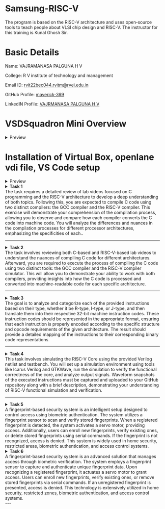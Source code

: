 # Samsung-RISC-V
The program is based on the RISC-V architecture and uses open-source tools to teach people about VLSI chip design and RISC-V. The instructor for this training is Kunal Ghosh Sir.
# Basic Details
Name: VAJRAMANASA PALGUNA H V

College: R V institute of technology and management

Email ID: rvit22bec044.rvitm@rvei.edu.in

GitHub Profile: [maverick-369](https://github.com/maverick-369/samsung-riscv/)

LinkedIN Profile: [VAJRMANASA PALGUNA H V](www.linkedin.com/in/vajramanasa-palguna-h-v-061579253)

# VSDSquadron Mini Overview
<details>
<summary> Preview </summary>
<br>
  
## Block diagram of VSDSquadron Mini RISC-V development board is shown below

![b1](https://github.com/user-attachments/assets/e7339091-3882-4aa0-9fc5-665118aaa264)

## VSDSquadron Mini RISC-V development board Board image

![b2](https://github.com/user-attachments/assets/55c19e7e-ebfd-40cc-bf83-527ba790bb87)

## Information about the VSDSquadron Mini RISC-V SoC device

Refer to [CH32V003F4U6 RISC-V SoC Datasheet](https://www.vlsisystemdesign.com/wp-content/uploads/2024/01/Web01_CH32V003DS0.pdf) and [CH32V003F4U6 RISC-V SoC Reference Manual](https://www.vlsisystemdesign.com/wp-content/uploads/2023/09/Web02_CH32V003RM.PDF)

## Overview of VSDSquadron Mini RISC-V development boards

a) On-board 24MHz RC oscillator

b) 3 groups of GPIO ports, totaling 15 I/O ports

c)  USART, I2C, and SPI

d) UART implemented on USART

e) 2KB SRAM for volatile data storage, 16KB CodeFlash for program memory

f) On-board Programmer. NO NEED of any additional adapter

## Dimensions of the VSDSquadron Mini RISC-V development board

a) Form factor is 50.00 x 28.00 mm

b) Maximum height of the component at the top side: 8mm

c) Maximum height of the component at the bottom side: 1mm

</details>

# Installation of Virtual Box, openlane vdi file, VS Code setup

<details>
<summary> Preview </summary>
<br>
  
## Virtual Box and vsdsquadron vdi file setup screenshots

### For installing vdi file click [openlane_vdi_file](https://forgefunder.com/%7Ekunal/vsdsquadron.vdi)

![Screenshot 2025-01-09 085732](https://github.com/user-attachments/assets/23cbec6d-dd68-41a3-8e49-8f39c73f8d38)

![Screenshot 2025-01-09 085821](https://github.com/user-attachments/assets/5d41e9b4-29ea-4654-a406-5751f8a784d8)

![Screenshot 2025-01-09 085842](https://github.com/user-attachments/assets/9a223b9b-c8d1-4bda-84ad-8ad432def387)

![Screenshot 2025-01-09 085903](https://github.com/user-attachments/assets/20c4d30e-82da-49db-9947-9893a4e9652d)
</details>

<details>
<summary> <b>Task 1</b><br>The task requires a detailed review of lab videos focused on C programming and the RISC-V architecture to develop a deep understanding of both topics. Following this, you are expected to compile C code using two distinct compilers: the GCC compiler and the RISC-V compiler. This exercise will demonstrate your comprehension of the compilation process, allowing you to observe and compare how each compiler converts the C code into machine code. You will analyze the differences and nuances in the compilation processes for different processor architectures, emphasizing the specificities of each..</summary> 
<br>
Task is to refer to C based and RISCV based lab videos and execute the task of compiling the C code using gcc and riscv compiler.


**C and RISC-V Based Labs**

This repository demonstrates the processes involved in compiling C programs and generating assembly code using both a standard GCC compiler and a RISC-V GCC compiler. It includes comprehensive steps and explanations to guide users through each stage of the compilation and debugging workflow.

**C Language-Based Lab**

Steps to Compile a .c File on Your Machine:

1. Open the bash terminal and navigate to the directory where you want to create your file.
2. Use the following command to create and edit a new .c file:
   ```sh
   leafpad sum1ton.c


**Steps to Compile a .c File on our Machine:**
 ```sh
 gcc sum1ton.c
 ./a.out
```

 
Compilation and execution complete.
 
![Image](https://github.com/user-attachments/assets/2ddedf49-a6a4-4cd6-a9a9-f800b3b0a6f2)

![Image](https://github.com/user-attachments/assets/2ddedf49-a6a4-4cd6-a9a9-f800b3b0a6f2)

![Image](https://github.com/user-attachments/assets/575a7a3c-c918-40ac-a018-ff1a1c90df3f)

![Image](https://github.com/user-attachments/assets/7803d585-135b-44c3-9a59-ed015a403341)

![Image](https://github.com/user-attachments/assets/ed8be547-89cb-4ba3-ac94-377d1512d084)
)
</details>


---
<details>
<summary> <b>Task 2</b><br>The task involves reviewing both C-based and RISC-V-based lab videos to understand the nuances of compiling C code for different architectures. Afterward, you are required to execute the process of compiling the C code using two distinct tools: the GCC compiler and the RISC-V compiler simulator. This will allow you to demonstrate your ability to work with both compilers, providing insights into how the C code is processed and converted into machine-readable code for each specific architecture.</summary> 
<br>

Task is to analyze the SPIKE simulation performance using RISC-V GCC with -O1 and -Ofast optimization levels.  

*SPIKE Simulation and Compiler Optimization*

This repository demonstrates how to compile a C program using RISC-V GCC, simulate it using SPIKE, and compare the performance of different optimization levels (-O1 and -Ofast). It includes detailed steps and explanations to ensure clarity.  

**Steps to Complete the Task**  

1.Write a Simple C Program  

2.The following program calculates the swaping of two numbers:  

3.Compile Using RISC-V GCC

4.Compile with -O1 Optimization.

*Use the following command to compile the program with the -O1 optimization flag:*
```sh
riscv64-unknown-elf-gcc -O1 -mabi=lp64 -march=rv64i -o swift.o swift.c
```
**Disassemble Object Files to View Assembly Code(in new terminal)**
*Generate Dump for -O1 Optimization*
```sh
riscv64-unknown-elf-objdump -d swift.o
```
*Minimize the assembly by using following code:*
```sh
riscv64-unknown-elf-objdump -d swift.o | less
```

**Run SPIKE Simulation**
*Run a compiled RISC-V program on the SPIKE simulator in non-debug mode.*
```sh
spike pk swift.o
```
*Invoke the debug mode of the SPIKE RISC-V simulator.*
```sh
spike -d pk swift.o
```

**Compile with -Ofast Optimization.**
*Use the following command to compile the program with the -Ofast optimization flag:*
```sh
riscv64-unknown-elf-gcc -Ofast -mabi=lp64 -march=rv64i -o swift.o swift.c
```
**Disassemble Object Files to View Assembly Code(in new terminal)**
*Generate Dump for -Ofast Optimization*
```sh
riscv64-unknown-elf-objdump -d swift.o
```
*Minimize the assembly by using following code:*
```sh
riscv64-unknown-elf-objdump -d swift.o | less
```

**Run SPIKE Simulation**
*Run -O1 Binary in SPIKE*
```sh
spike pk swift.o
```
*Invoke the debug mode of the SPIKE RISC-V simulator*
```sh
spike -d pk swift.o
```
![Image](https://github.com/user-attachments/assets/83e58b8d-b346-4ce5-8a97-dd86cfa8c9b4)

![Image](https://github.com/user-attachments/assets/4cd88e69-80ed-4175-ba3b-a869cd7ca414)

![Image](https://github.com/user-attachments/assets/8aff14f7-847a-4cbd-a017-a47433256271)

![Image](https://github.com/user-attachments/assets/4d050220-0378-42ec-9bd3-2173acbabb61)

![Image](https://github.com/user-attachments/assets/0b671f41-e0d2-4c88-84e9-7a7597d62226)

![Image](https://github.com/user-attachments/assets/30c0f6dd-ead9-4105-b8b9-b96c81610f81)

![Image](https://github.com/user-attachments/assets/3ddeefdf-dc56-4a4e-9f86-1724a60e3827)

![Image](https://github.com/user-attachments/assets/db2f3484-0d02-47e2-8c87-a9b91f922b4c)

![Image](https://github.com/user-attachments/assets/85ec7274-b5e1-4340-b102-0f3b895f29a3)

![Image](https://github.com/user-attachments/assets/cc546fbb-f498-44f6-9c35-281bf3a587c3)

![Image](https://github.com/user-attachments/assets/657ba0c1-f12c-46f9-9934-74200b6fd62e)

![Image](https://github.com/user-attachments/assets/a61f1319-908e-4a53-a7a3-9ade2f23380d)


**After(spike -d pk swift.o) Observe the Instructions:**

1)After loading, SPIKE initializes and displays the Program Counter (PC) and Stack Pointer (SP).

2)Press Enter repeatedly to step through the execution.

3)Each press displays the next instruction executed by the program.

4)The displayed instructions directly correspond to the C code of the main program, providing insights into the program's execution flow.
**Explanation of Key Commands and Options:**

1. spike:RISC-V simulator that runs RISC-V programs on a virtual machine.

2. pk:Proxy kernel that acts as a minimal runtime environment for RISC-V programs, handling system calls like I/O and memory management.

3. swift.o:The compiled RISC-V binary of your program (created using a RISC-V GCC compiler).

4. -d (for debugging):Debugging mode in SPIKE, allows stepping through the instructions and inspecting the program's behavior.

5. riscv64-unknown-elf-gcc:RISC-V GCC compiler used to compile the C program into a RISC-V object file (.o).

6. -O1, -Ofast:Compiler optimization flags:
      a.-O1: Basic optimizations for performance.
      b.-Ofast: Aggressive optimizations for maximum speed.

7. riscv64-unknown-elf-objdump:Disassembles RISC-V binaries to examine assembly code.

These tools together enable compiling, running, and debugging RISC-V programs on a simulated environment.
</details>

---
<details>
<summary><b>Task 3</b><br>The goal is to analyze and categorize each of the provided instructions based on their type, whether it be R-type, I-type, or J-type, and then translate them into their respective 32-bit machine instruction codes. These instruction codes should be represented in the appropriate format, ensuring that each instruction is properly encoded according to the specific structure and opcode requirements of the given architecture. The result should provide a detailed mapping of the instructions to their corresponding binary code representations.</summary>

# Understanding RISC-V and Its Instruction Formats

## What is RISC-V?
RISC-V is an open-source Instruction Set Architecture (ISA) that enables developers to design processors tailored to specific applications. Based on Reduced Instruction Set Computer (RISC) principles, RISC-V represents the fifth generation of processors built on this concept. Its open and free nature means developers can utilize RISC-V without purchasing licenses, making it a compelling alternative to proprietary processor technologies.

## Instruction Formats in RISC-V
The instruction format of a processor defines how machine language instructions are structured for execution. These instructions are composed of binary data (0s and 1s), each segment providing details about data location and operations to be performed. In RISC-V, there are six primary instruction formats:

1. **R-format**
2. **I-format**
3. **S-format**
4. **B-format**
5. **U-format**
6. **J-format**

---

### 1. R-type Instruction
R-type (Register-type) instructions operate on registers rather than memory locations. These are used for arithmetic and logical operations. Each instruction is 32 bits and divided into six fields:

#### Structure:

| Field Name | Size  | Description                            |
|------------|-------|----------------------------------------|
| Opcode     | 7 bits| Determines the instruction type        |
| rd         | 5 bits| Destination register                  |
| func3      | 3 bits| Specifies the type of operation       |
| rs1        | 5 bits| First source register                 |
| rs2        | 5 bits| Second source register                |
| func7      | 7 bits| Additional operation specification    |

#### Example: ADD r9, r2, r5
- **Operation:** Adds values in registers r2 and r5, storing the result in r9.
- **Field Breakdown:**

  - Opcode: `0110011`
  - rd (Destination): `r9` -> `01001`
  - rs1 (Source 1): `r2` -> `00010`
  - rs2 (Source 2): `r5` -> `00101`
  - func3: `000`
  - func7: `0000000`
- **32-bit Instruction:** `0000000_00101_00010_000_01001_0110011`


#### Example: XOR r10, r1, r4
- **Operation:** XOR operation between r1 and r4, result in r10.
- **Field Breakdown:**

  - Opcode: `0110011`
  - rd (Destination): `r10` -> `01010`
  - rs1 (Source 1): `r1` -> `00001`
  - rs2 (Source 2): `r4` -> `00100`
  - func3: `100`
  - func7: `0000000`
- **32-bit Instruction:** `0000000_00100_00001_100_01010_0110011`


#### Example: SLT r11, r2, r4
- **Operation:** Sets r11 to 1 if r2 < r4; otherwise, sets r11 to 0.
- **Field Breakdown:**

  - Opcode: `0110011`
  - rd (Destination): `r11` -> `01011`
  - rs1 (Source 1): `r2` -> `00010`
  - rs2 (Source 2): `r4` -> `00100`
  - func3: `010`
  - func7: `0000000`
- **32-bit Instruction:** `0000000_00100_00010_010_01011_0110011`


### 2. I-type Instruction
I-type (Immediate-type) instructions use a register and an immediate (constant) value. These are typically used for load and immediate operations.

#### Structure:

| Field Name | Size  | Description                            |
|------------|-------|----------------------------------------|
| Opcode     | 7 bits| Determines the instruction type        |
| rd         | 5 bits| Destination register                  |
| func3      | 3 bits| Specifies the type of operation       |
| rs1        | 5 bits| Source register                       |
| imm[11:0]  | 12 bits| Immediate value                      |

#### Example: ADDI r12, r4, 5
- **Operation:** Adds immediate value 5 to the value in r4 and stores it in r12.
- **Field Breakdown:**
  - Opcode: `0010011`
  - rd (Destination): `r12` -> `01100`
  - rs1 (Source): `r4` -> `00100`
  - imm[11:0] (Immediate): `000000000101`
  - func3: `000`
- **32-bit Instruction:** `000000000101_00100_000_01100_0010011`


### 3. S-type Instruction
S-type (Store-type) instructions store register values into memory locations.

#### Structure:

| Field Name | Size  | Description                            |
|------------|-------|----------------------------------------|
| Opcode     | 7 bits| Determines the instruction type        |
| rs1        | 5 bits| Base address register                 |
| rs2        | 5 bits| Source register                       |
| imm[11:5]  | 7 bits| Upper immediate value                  |
| imm[4:0]   | 5 bits| Lower immediate value                  |
| func3      | 3 bits| Specifies the type of operation       |

#### Example: SW r3, 2(r1)
- **Operation:** Stores the value in r3 into the memory at the address `r1 + 2`.
- **Field Breakdown:**
  - Opcode: `0100011`
  - rs1 (Base Address): `r1` -> `00001`
  - rs2 (Source): `r3` -> `00011`
  - imm[11:5] (Upper Immediate): `0000000`
  - imm[4:0] (Lower Immediate): `00010`
  - func3: `010`
- **32-bit Instruction:** `0000000_00011_00001_010_00010_0100011`


### 4. B-type Instruction
B-type (Branch-type) instructions handle branching based on conditions.

#### Structure:

| Field Name | Size  | Description                            |
|------------|-------|----------------------------------------|
| Opcode     | 7 bits| Determines the instruction type        |
| rs1        | 5 bits| Source register 1                      |
| rs2        | 5 bits| Source register 2                      |
| imm[12|10:5|4:1|11] | 13 bits| Branch offset                      |
| func3      | 3 bits| Specifies the condition for branching |

#### Example: BNE r0, r1, 20
- **Operation:** Branches to the address `PC + 20` if r0 is not equal to r1.
- **Field Breakdown:**
  - Opcode: `1100011`
  - rs1: `r0` -> `00000`
  - rs2: `r1` -> `00001`
  - imm[12|10:5|4:1|11]: `0000010100`
  - func3: `001`
- **32-bit Instruction:** `0000000_00001_00000_001_10100_1100011`

#### Example: BEQ r0, r0, 15
- **Operation:** Branches to the address `PC + 15` if r0 equals r0 (always true).
- **Field Breakdown:**
  - Opcode: `1100011`
  - rs1: `r0` -> `00000`
  - rs2: `r0` -> `00000`
  - imm[12|10:5|4:1|11]: `000001111`
  - func3: `000`
- **32-bit Instruction:** `0000000_00000_00000_000_01111_1100011`


### 5. U-type Instruction
U-type (Upper Immediate) instructions load immediate data into the destination register.

#### Structure:

| Field Name | Size  | Description                            |
|------------|-------|----------------------------------------|
| Opcode     | 7 bits| Determines the instruction type        |
| rd         | 5 bits| Destination register                  |
| imm[31:12] | 20 bits| Upper immediate value                  |



### 6. J-type Instruction
J-type (Jump-type) instructions implement jump operations, often used for loops.

#### Structure:

| Field Name | Size  | Description                            |
|------------|-------|----------------------------------------|
| Opcode     | 7 bits| Determines the instruction type        |
| rd         | 5 bits| Destination register                  |
| imm[20|10:1|11|19:12] | 20 bits| Jump offset                        |


This repository contains a list of 15 unique RISC-V instructions extracted from the assembly code along with their corresponding 32-bit instruction codes. These instructions cover different instruction formats, such as **U-type**, **I-type**, **J-type**, **B-type**, and **R-type**.


# RISC-V Instructions

This README contains a table of 23 unique RISC-V instructions, their machine codes, opcodes, formats, and instruction binaries for my assembly codes.

| Instruction                | Opcode  | Format | Machine Code | Instruction Binary                          |
|----------------------------|---------|--------|--------------|---------------------------------------------|
| addi sp, sp, -128           | 0010011 | I-type | 0xf8010113  | 11111111111100000011000000010011            |
| sd ra, 120(sp)              | 0100011 | S-type | 0x06813823  | 00000000001000010001000100010011            |
| li a5, 0                    | 0010011 | I-type | 0x00000793  | 00000000000010100000011110010011            |          
| mv a0, a5                  | 0110011 | R-type | 0x00078513   | 00000000000001110000000010010011            |
| mv a1, a5                  | 0110011 | R-type | 0x00078593   | 00000000000001110000101000010011            |
| lui a5, 0x21               | 0110111 | U-type | 0x0002b7b7   | 00000000000000100010011110110111            |
| jal ra, 1117c              | 1101111 | J-type | 0x7ad000ef   | 01111010110100000000000001110111            |
| subw a5, a4, a5            | 0110011 | R-type | 0x40f707bb   | 00000000111101000000000010010011            |
| and a5, a4, a5             | 0110011 | R-type | 0x00f777b3   | 00000000011101000000000010010011            |
| bne a4, a5, 103c8          | 1100011 | B-type | 0x02f71063   | 00000000001011110001000001100011            |
| beq a4, a5, 103f8          | 1100011 | B-type | 0x02f70063   | 00000000001011110001000001100011            |
| bge a4, a5, 10428          | 1100011 | B-type | 0x02f75063   | 00000000001011110001000001100011            |
| blt a4, a5, 10458          | 1100011 | B-type | 0x02f74063   | 00000000001011110001000001100011            |
| j 10490                    | 1101111 | J-type | 0x0340006f   | 00000011001100000000000001101111            |
| addw a5, a4, a5            | 0110011 | R-type | 0x00f707bb   | 00000000011101000000000010010011            |
| beqz a5, 104e4             | 1100011 | B-type | 0x02078863   | 00000000001000110000000001100011            |


![Image](https://github.com/user-attachments/assets/fd53b375-d8b2-4b3d-95f3-5567da495eec)

![Image](https://github.com/user-attachments/assets/08114dee-4678-4d6f-a217-057fe13e7e04)

![Image](https://github.com/user-attachments/assets/3e3d9f25-92ef-4738-a428-c31aa00db8ca)

![Image](https://github.com/user-attachments/assets/34773494-2247-4622-8ec2-5ce267ecf60d)

![Image](https://github.com/user-attachments/assets/8c81aa94-75c8-4d0d-9901-9dd55cc10dc1)

![Image](https://github.com/user-attachments/assets/a0be24fa-e9d1-49e5-b7bb-8b98d99166cf)

![Image](https://github.com/user-attachments/assets/3f3a08b6-e5f4-41fc-a55c-49f593b80ec2)

![Image](https://github.com/user-attachments/assets/16cb4f2c-4a8e-4e0e-9fb7-0ff7fa438a0d)

![Image](https://github.com/user-attachments/assets/ee8f3d56-7aab-4e0c-bcb4-824943c6d526)

![Image](https://github.com/user-attachments/assets/4efc915b-1ba1-4e24-ae30-93e5f63a3167)

![Image](https://github.com/user-attachments/assets/8dcda5e0-3de0-49c2-bb84-2f560debdfc0)

![Image](https://github.com/user-attachments/assets/58a1373c-53a4-48ee-8a5a-c0c6ba1f19e9)

![Image](https://github.com/user-attachments/assets/2366e85a-69d8-421d-b2ed-e2c21bbde41a)

![Image](https://github.com/user-attachments/assets/3b7077d0-b829-487d-8f0f-05c48e9c464d)

![Image](https://github.com/user-attachments/assets/8f7a7a4c-9d4b-4507-8aa9-ea13a997181f)

</details>

---
<details>
<summary> <b>Task 4</b><br>This task involves simulating the RISC-V Core using the provided Verilog netlist and testbench. You will set up a simulation environment using tools like Icarus Verilog and GTKWave, run the simulation to verify the functional correctness of the core, and analyze output signals. Waveform snapshots of the executed instructions must be captured and uploaded to your GitHub repository along with a brief description, demonstrating your understanding of RISC-V functional simulation and verification.</summary> 
<br>

## 2. BLOCK DIAGRAM OF RISC-V RV32I
![image](https://user-images.githubusercontent.com/110079631/181293948-beb8622c-7696-4b06-b6c9-eeab9b8ab9d3.png)

## 3. INSTRUCTION SET OF RISC-V RV32I
![image](https://user-images.githubusercontent.com/110079631/181298133-60269bc2-01da-4b5c-8b42-69057b8dc15c.png)

# RISC-V Core Functional Simulation 
## 4. FUNCTIONAL SIMULATION

### 4.1 About iverilog and gtkwave
- Icarus Verilog is an implementation of the Verilog hardware description language.
- GTKWave is a fully featured GTK+ v1. 2 based wave viewer for Unix and Win32 which reads Ver Structural Verilog Compiler generated AET files as well as standard Verilog VCD/EVCD files and allows their viewing.

### 4.2 Installing iverilog and gtkwave

- **For Ubuntu**

 Open your terminal and type the following to install iverilog and GTKWave
 ```
 $   sudo apt get update
 $   sudo apt get install iverilog gtkwave
 ```

- **To clone the repository and download the netlist files for simulation , enter the following commands in your terminal.**

 ```
 $ git clone https://github.com/vinayrayapati/iiitb_rv32i
 $ cd iiitb_rv32i
 ```
- **To simulate and run the verilog code , enter the following commands in your terminal.**

```
$ iverilog -o iiitb_rv32i iiitb_rv32i.v iiitb_rv32i_tb.v
$ ./iiitb_rv32i
```
- **To see the output waveform in gtkwave, enter the following commands in your terminal.**

`$ gtkwave iiitb_rv32i.vcd`

### 4.3 The output waveform

 The output waveform showing the instructions performed in a 5-stage pipelined architecture.

## Instructions and Pipeline Details  

Below are the 15 instructions and their corresponding pipeline details:  

---

### 1. `add r6, r2, r1`  
**Purpose:** Add `r2` and `r1`, store the result in `r6`.  
```markdown
Fetch Stage:
  - IF_ID_IR: Holds the `add` instruction.
  - IF_ID_NPC: Holds the next program counter value.
Decode Stage:
  - ID_EX_IR: Ensures the instruction is decoded.
  - ID_EX_A: Value of register `r2`.
  - ID_EX_B: Value of register `r1`.
Execute Stage:
  - EX_MEM_ALUOUT: Result of `r2 + r1`.
  - EX_MEM_IR: Holds the `add` instruction.
Write-Back Stage:
  - WB_OUT: Verifies the result is written to `r6`.
```

---

### 2. `sub r7, r1, r2`  
**Purpose:** Subtract `r2` from `r1`, store the result in `r7`.  
```markdown
Fetch Stage:
  - IF_ID_IR: Holds the `sub` instruction.
Decode Stage:
  - ID_EX_A: Value of register `r1`.
  - ID_EX_B: Value of register `r2`.
Execute Stage:
  - EX_MEM_ALUOUT: Result of `r1 - r2`.
Write-Back Stage:
  - WB_OUT: Verifies the result is written to `r7`.
```

---

### 3. `and r8, r1, r3`  
**Purpose:** Perform bitwise AND between `r1` and `r3`, store the result in `r8`.  
```markdown
Fetch Stage:
  - IF_ID_IR: Holds the `and` instruction.
Decode Stage:
  - ID_EX_A: Value of register `r1`.
  - ID_EX_B: Value of register `r3`.
Execute Stage:
  - EX_MEM_ALUOUT: Result of `r1 & r3`.
Write-Back Stage:
  - WB_OUT: Verifies the result is written to `r8`.
```

---

### 4. `or r9, r2, r5`  
**Purpose:** Perform bitwise OR between `r2` and `r5`, store the result in `r9`.  
```markdown
Fetch Stage:
  - IF_ID_IR: Holds the `or` instruction.
Decode Stage:
  - ID_EX_A: Value of register `r2`.
  - ID_EX_B: Value of register `r5`.
Execute Stage:
  - EX_MEM_ALUOUT: Result of `r2 | r5`.
Write-Back Stage:
  - WB_OUT: Verifies the result is written to `r9`.
```

---

### 5. `xor r10, r1, r4`  
**Purpose:** Perform bitwise XOR between `r1` and `r4`, store the result in `r10`.  
```markdown
Fetch Stage:
  - IF_ID_IR: Holds the `xor` instruction.
Decode Stage:
  - ID_EX_A: Value of register `r1`.
  - ID_EX_B: Value of register `r4`.
Execute Stage:
  - EX_MEM_ALUOUT: Result of `r1 ^ r4`.
Write-Back Stage:
  - WB_OUT: Verifies the result is written to `r10`.
```

---

### 6. `addi r12, r4, 5`  
**Purpose:** Add immediate value `5` to `r4`, store the result in `r12`.  
```markdown
Fetch Stage:
  - IF_ID_IR: Holds the `addi` instruction.
Decode Stage:
  - ID_EX_A: Value of register `r4`.
  - ID_EX_IMMEDIATE: Immediate value `5`.
Execute Stage:
  - EX_MEM_ALUOUT: Result of `r4 + 5`.
Write-Back Stage:
  - WB_OUT: Verifies the result is written to `r12`.
```

---
### 7. `beq r0, r0, 15`  
**Purpose:** Branch to PC + 15 if `r0 == r0` (always true).  
```markdown
Decode Stage:
  - BR_EN: High (branch taken).
Fetch Stage:
  - IF_ID_NPC: Updated program counter.
```
---

### 8. `bne r0, r1, 20`  
**Purpose:** Branch to PC + 20 if `r0 != r1`.  
```markdown
Decode Stage:
  - BR_EN: High if `r0 != r1`.
Fetch Stage:
  - IF_ID_NPC: Updated program counter.
```
---

### 9. `sll r15, r1, r2 (2)`  
**Purpose:** Perform logical left shift of `r1` by 2 (specified in `r2`), store the result in `r15`.  
```markdown
Fetch Stage:
  - IF_ID_IR: Holds the `sll` instruction.
Decode Stage:
  - ID_EX_A: Value of register `r1`.
  - ID_EX_SHAMT: Immediate shift value `2`.
Execute Stage:
  - EX_MEM_ALUOUT: Result of `r1 << 2`.
Write-Back Stage:
  - WB_OUT: Verifies the result is written to `r15`.
```

---

### 10. `slt r16, r14, r2 (2)`  
**Purpose:** Perform logical right shift of `r14` by 2 (specified in `r2`), store the result in `r16`.  
```markdown
Fetch Stage:
  - IF_ID_IR: Holds the `srl` instruction.
Decode Stage:
  - ID_EX_A: Value of register `r14`.
  - ID_EX_SHAMT: Immediate shift value `2`.
Execute Stage:
  - EX_MEM_ALUOUT: Result of `r14 >> 2`.
Write-Back Stage:
  - WB_OUT: Verifies the result is written to `r16`.
```


#### *Analysing the Output Waveform of various instructions*  
**```Instruction 1: ADD R6, R2, R1```**  

![add](https://github.com/user-attachments/assets/ec39b465-af2d-4b5d-84ea-b8f1c9109e23)

**```Instruction 2: SUB R7, R1, R2```**  
  
![sub](https://github.com/user-attachments/assets/bc726bd7-35a8-411e-8ef9-919e9ea9e52c)

**```Instruction 3: AND R8, R1, R3```**  

![and](https://github.com/user-attachments/assets/1086c263-7e29-469e-8212-30b91156fe8d)

**```Instruction 4: OR R9, R2, R5```**  

![or](https://github.com/user-attachments/assets/ca049aae-1152-4ccc-b07f-2cb6c02a6884)

**```Instruction 5: XOR R10, R1, R4```**  

![xor](https://github.com/user-attachments/assets/9cd66bcd-519f-498d-bd3d-7a8689282eff)

**```Instruction 6: ADDI R1, R2, R4```**  

![addi](https://github.com/user-attachments/assets/d5869caf-5472-4bad-bce8-2d99ad67d952)

**```Instruction 7: bne R12, R4, 5```**  

![bne](https://github.com/user-attachments/assets/83eb1278-42d6-474e-a03f-a9450ca7e42f)

**```Instruction 8: BEQ R0, R0, 15```**  
  
![beq](https://github.com/user-attachments/assets/db711a7a-0dc5-489d-89f0-3fa688bf8733)
 
**```Instruction 9:sll r3,r1,2```**

![sll](https://github.com/user-attachments/assets/eb883176-69df-44af-bcf8-3400bb85d274)
  
**```Instruction 10:slt r13,r1,2```**  

![slt](https://github.com/user-attachments/assets/d1dd6ff3-092d-4df7-b5bd-0fb4f997f9a2)


![5 Stage-instruction Pipeline](https://github.com/user-attachments/assets/17d17693-709b-47ba-98d0-0459acc548d7)

</details>

---

<details>
<summary> <b>Task 5</b><br>A fingerprint-based security system is an intelligent setup designed to control access using biometric authentication. The system utilizes a fingerprint sensor to scan and verify stored fingerprints. When a registered fingerprint is detected, the system activates a servo motor, providing access. Additionally, users can enroll new fingerprints, verify existing ones, or delete stored fingerprints using serial commands. If the fingerprint is not recognized, access is denied. This system is widely used in home security, restricted areas, biometric authentication, and access control systems.</summary> 
<br>

# Fingerprint-Based Access Control System using VSDSquadron Mini RISC-V Board

## Project Overview
This project involves the development of a fingerprint-based biometric access control system utilizing the VSDSquadron Mini RISC-V development board. The system enhances security by allowing access only to authorized individuals whose fingerprints are registered in the system. Upon successful fingerprint verification, a servo motor actuates to grant access, making it suitable for applications such as secure entry points in homes, banks, and other sensitive areas.

### Features: 
**Biometric Authentication**: Employs fingerprint recognition to ensure that only authorized users can gain access.
**VSDSquadron Mini Integration**: Leverages the capabilities of the VSDSquadron Mini RISC-V board for efficient processing and control.
**Servo Motor Control**: Activates a servo motor to physically grant or deny access based on fingerprint verification results.
**User-Friendly Interface**: Provides serial prompts for enrolling new fingerprints, verifying existing ones, and deleting stored fingerprints.
**Security Management**: Allows for easy management of fingerprint data, including enrollment and deletion of user fingerprints.

---

## Required Components

| Component                         | Quantity | Description                                               |
|-----------------------------------|----------|-----------------------------------------------------------|
| **VSDSquadron Mini RISC-V Development Board** | 1        | Serves as the central microcontroller unit.               |
| **Fingerprint Sensor Module**     | 1        | Captures and processes fingerprint data for authentication. |
| **Servo Motor**                   | 1        | Mechanically controls the locking mechanism upon successful authentication. |
| **Connecting Wires**              | -        | Establish electrical connections between components.      |
| **Power Supply**                  | 1        | Provides necessary power to the system.                   |


---

## Pin Connections

**Fingerprint Sensor to VSDSquadron Mini:**

- VCC to 3.3V
- GND to GND
- TX to PD6 (USART RX)
- RX to PD5 (USART TX)

**Servo Motor to VSDSquadron Mini:**

- VCC to 3.3V
- GND to GND
- Control Pin to PD4
---

# Breadboard connections

![Breadboard Connections](https://github.com/user-attachments/assets/eeb99885-a731-43d8-8c1f-ae70de6147e0)

---
**Working**
***System Initialization***: Upon powering up, the VSDSquadron Mini initializes the fingerprint sensor and sets the servo motor to its default position (locked state).

***Mode Selection***: Through the serial interface, users can select from three modes:

- ***Enroll (e)***: Register a new fingerprint by assigning it a unique ID.
- ***Verify (v)***: Authenticate a user by matching their fingerprint against the stored data.
- ***Delete (d)***: Remove a stored fingerprint from the system.

***Fingerprint Enrollment***
- The user is prompted to enter a unique ID for the new fingerprint.
- The system captures the fingerprint image, processes it, and stores the associated data under the provided ID.

***Fingerprint Verification***
- The user places their finger on the sensor.
- The system captures and processes the fingerprint image.
- If a match is found in the stored data, the servo motor actuates to unlock, granting access.
- After a predefined period, the servo returns to the locked position.

***Fingerprint Deletion***
- The user enters the ID of the fingerprint to be deleted.
- The system removes the corresponding fingerprint data from its memory.
- This setup provides a secure and efficient method of access control, leveraging biometric authentication to ensure that only authorized individuals can gain entry.
- The integration of the VSDSquadron Mini RISC-V board ensures reliable performance and ease of development.
- --
</details>


<details>
<summary> <b>Task 6</b> <br>A fingerprint-based security system is an advanced solution that manages access through biometric verification. The system employs a fingerprint sensor to capture and authenticate unique fingerprint data. Upon recognizing a registered fingerprint, it actuates a servo motor to grant access. Users can enroll new fingerprints, verify existing ones, or remove stored fingerprints via serial commands. If an unregistered fingerprint is presented, access is denied. This technology is extensively utilized in home security, restricted zones, biometric authentication, and access control systems.</summary> 
<br>

## Project Implementation

### Hardware Setup

#### Fingerprint Sensor Module
- **VCC Pin**: Connect to the 3.3V output on the VSDSquadron Mini board.
- **GND Pin**: Connect to the GND on the board.
- **TX Pin**: Connect to PD6 (USART RX) on the board.
- **RX Pin**: Connect to PD5 (USART TX) on the board.

#### Servo Motor
- **VCC Pin**: Connect to the 3.3V output on the board.
- **GND Pin**: Connect to the GND on the board.
- **Control Pin**: Connect to PD4 on the board.

Use connecting wires to establish all necessary connections securely.

### Software Development

#### Library Integration
- **Adafruit Fingerprint Sensor Library**: Include this library for fingerprint sensor management.
- **Servo Library**: Include this library to control the servo motor.

#### Fingerprint Enrollment
- Develop functionality to enroll new fingerprints, assigning each a unique ID between 1 and 127.
- Ensure the system captures and stores fingerprint data accurately for future verification.

#### Fingerprint Verification
- Implement a routine to read fingerprints and compare them against stored data.
- Upon successful verification, trigger the servo motor to unlock or grant access.

#### Fingerprint Deletion
- Provide a mechanism to delete specific fingerprint IDs from the system as needed.

### Compilation & Upload

- Use a **RISC-V compatible toolchain** to compile the firmware.
- Upload the compiled code to the **VSDSquadron Mini RISC-V Development Board** via the appropriate interface.

### Testing & Debugging

#### Enrollment Testing
- Test the fingerprint enrollment process with multiple users to ensure reliability.

#### Verification Testing
- Verify that only enrolled fingerprints grant access and that the servo motor responds appropriately.

#### Deletion Testing
- Confirm that deleted fingerprints no longer grant access.

#### System Robustness
- Test the system under various environmental conditions to ensure consistent performance.

## Expected Output

### Access Granted
- When a registered fingerprint is scanned, the system verifies the fingerprint and activates the servo motor to unlock or grant access.
- The servo motor moves to the designated position, allowing entry.

### Access Denied
- If an unregistered fingerprint is scanned, the system denies access, and the servo motor remains in the locked position.

### Enrollment Confirmation
- Successfully enrolled fingerprints are stored with unique IDs, and the system provides confirmation messages upon successful enrollment.

### Deletion Confirmation
- Successfully deleted fingerprints are removed from the system, and the system provides confirmation messages upon successful deletion.

## Conclusion

This implementation provides a secure and efficient biometric access control system, enhancing security for various applications by utilizing fingerprint authentication and mechanical actuation through a servo motor.

---

## Code Implementation  
```c
#include <ch32v00x.h>
#include <debug.h>


#define SERVO_PIN 9
#define BAUD_RATE 57600

// Function prototypes
void setup();
void loop();
void enrollFingerprint();
void verifyFingerprint();
void deleteFingerprint();
uint8_t readNumber();
uint8_t getFingerprintEnroll(uint8_t id);

Servo myServo;  // Create a Servo object

int main() {
    setup();
    while (1) {
        loop();
    }
    return 0;
}

void setup() {
    UART1_Init(BAUD_RATE); // Initialize UART instead of Serial
    Fingerprint_Init();  // Initialize the fingerprint module
    myServo.attach(SERVO_PIN);  // Initialize the servo motor
    myServo.write(0); // Set servo to initial position
    printf("\nFingerprint Sensor Management Initialized\n");
}

void loop() {
    printf("Select mode: (e)nroll, (v)erify, (d)elete\n");
    char mode = getchar();
    getchar(); // Consume newline character
    switch (mode) {
        case 'e':
            enrollFingerprint();
            break;
        case 'v':
            verifyFingerprint();
            break;
        case 'd':
            deleteFingerprint();
            break;
        default:
            printf("Invalid mode! Please select (e), (v), or (d).\n");
    }
}

void enrollFingerprint() {
    printf("Enter ID (1-127): ");
    uint8_t id = readNumber();
    if (id == 0) return;
    printf("Enrolling ID #%d\n", id);
    while (!getFingerprintEnroll(id));
}

uint8_t getFingerprintEnroll(uint8_t id) {
    printf("Waiting for valid finger to enroll as #%d\n", id);
    if (Fingerprint_CaptureImage() != 0) {
        printf("Error capturing image\n");
        return 0;
    }
    if (Fingerprint_ConvertImage() != 0) {
        printf("Error converting image\n");
        return 0;
    }
    if (Fingerprint_StoreTemplate(id) != 0) {
        printf("Error storing template\n");
        return 0;
    }
    printf("Fingerprint enrolled successfully!\n");
    return 1;
}

void verifyFingerprint() {
    printf("Place your finger on the sensor\n");
    if (Fingerprint_Search() == 1) {
        printf("Fingerprint verified! Activating servo.\n");
        myServo.write(90);  // Move servo to 90 degrees (or adjust as needed)
        delay(1000);         // Wait for 1 second
        myServo.write(0);   // Return servo to initial position
    } else {
        printf("Fingerprint not recognized.\n");
    }
}

void deleteFingerprint() {
    printf("Enter ID to delete: ");
    uint8_t id = readNumber();
    if (Fingerprint_Delete(id) == 0) {
        printf("Fingerprint ID %d deleted.\n", id);
    } else {
        printf("Error deleting fingerprint.\n");
    }
}

uint8_t readNumber() {
    int num;
    scanf("%d", &num);
    return (uint8_t)num;
}
```
# Applications of Fingerprint-Based Security Systems

Fingerprint-based security systems offer a secure and efficient method of access control. These systems utilize unique biometric identifiers to ensure that only authorized individuals are granted access to restricted areas. Below are some of the key applications of fingerprint authentication technology.

## Applications

### Corporate Offices
Implementing fingerprint-based security systems in corporate environments ensures that only authorized personnel gain access to sensitive areas, thereby enhancing overall security.  


### Healthcare Facilities
Utilizing biometric authentication in healthcare settings safeguards patient information and restricts access to controlled substances, ensuring that only qualified staff members can access sensitive areas.  


### Educational Institutions
Schools and universities can employ fingerprint recognition to monitor student and staff entry, enhancing campus security and ensuring that only authorized individuals access specific facilities.  


### Retail Outlets
Retailers can integrate biometric systems to prevent shoplifting and employee theft by restricting access to inventory and cash handling areas to authorized personnel only.  


### Mobile Device Security
Fingerprint recognition is widely used in smartphones and tablets, allowing users to unlock devices, authenticate payments, and secure applications with a simple touch, enhancing user convenience and security.  

### Building Access Control
Biometric door lock systems provide a high level of security by granting or denying access based on fingerprint data, ensuring that only authorized individuals can enter restricted areas.  


## Conclusion
The integration of fingerprint-based security systems offers a robust and efficient method for access control across various sectors. By leveraging unique biometric identifiers, these systems enhance security measures, reduce reliance on traditional keys or passwords, and provide a seamless user experience. As technology advances, the adoption of biometric authentication continues to expand, underscoring its significance in modern security infrastructures.
</details>
---
